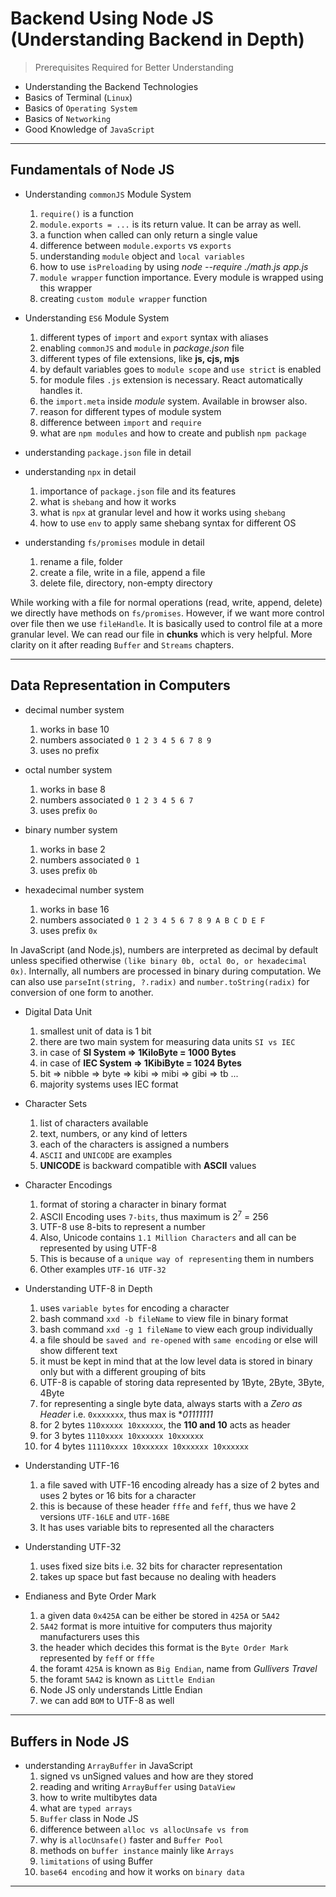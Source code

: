 # Backend Using Node JS (Understanding Backend in Depth)

> Prerequisites Required for Better Understanding

- Understanding the Backend Technologies
- Basics of Terminal (`Linux`)
- Basics of `Operating System`
- Basics of `Networking`
- Good Knowledge of `JavaScript`

---

## Fundamentals of Node JS

- Understanding `commonJS` Module System

  1. `require()` is a function
  2. `module.exports = ...` is its return value. It can be array as well.
  3. a function when called can only return a single value
  4. difference between `module.exports` vs `exports`
  5. understanding `module` object and `local variables`
  6. how to use `isPreloading` by using _node --require ./math.js app.js_
  7. `module wrapper` function importance. Every module is wrapped using this wrapper
  8. creating `custom module wrapper` function

- Understanding `ES6` Module System

  1. different types of `import` and `export` syntax with aliases
  2. enabling `commonJS` and `module` in _package.json_ file
  3. different types of file extensions, like **js, cjs, mjs**
  4. by default variables goes to `module scope` and `use strict` is enabled
  5. for module files `.js` extension is necessary. React automatically handles it.
  6. the `import.meta` inside _module_ system. Available in browser also.
  7. reason for different types of module system
  8. difference between `import` and `require`
  9. what are `npm modules` and how to create and publish `npm package`

- understanding `package.json` file in detail

- understanding `npx` in detail

  1. importance of `package.json` file and its features
  2. what is `shebang` and how it works
  3. what is `npx` at granular level and how it works using `shebang`
  4. how to use `env` to apply same shebang syntax for different OS

- understanding `fs/promises` module in detail
  1. rename a file, folder
  2. create a file, write in a file, append a file
  3. delete file, directory, non-empty directory

While working with a file for normal operations (read, write, append, delete) we directly have methods on `fs/promises`. However, if we want more control over file then we use `fileHandle`. It is basically used to control file at a more granular level. We can read our file in **chunks** which is very helpful. More clarity on it after reading `Buffer` and `Streams` chapters.

---

## Data Representation in Computers

- decimal number system

  1. works in base 10
  2. numbers associated `0 1 2 3 4 5 6 7 8 9`
  3. uses no prefix

- octal number system

  1. works in base 8
  2. numbers associated `0 1 2 3 4 5 6 7`
  3. uses prefix `0o`

- binary number system

  1. works in base 2
  2. numbers associated `0 1`
  3. uses prefix `0b`

- hexadecimal number system
  1. works in base 16
  2. numbers associated `0 1 2 3 4 5 6 7 8 9 A B C D E F`
  3. uses prefix `0x`

In JavaScript (and Node.js), numbers are interpreted as decimal by default unless specified otherwise `(like binary 0b, octal 0o, or hexadecimal 0x)`. Internally, all numbers are processed in binary during computation. We can also use `parseInt(string, ?.radix)` and `number.toString(radix)` for conversion of one form to another.

- Digital Data Unit

  1. smallest unit of data is 1 bit
  2. there are two main system for measuring data units `SI vs IEC`
  3. in case of **SI System => 1KiloByte = 1000 Bytes**
  4. in case of **IEC System => 1KibiByte = 1024 Bytes**
  5. bit => nibble => byte => kibi => mibi => gibi => tb ...
  6. majority systems uses IEC format

- Character Sets

  1. list of characters available
  2. text, numbers, or any kind of letters
  3. each of the characters is assigned a numbers
  4. `ASCII` and `UNICODE` are examples
  5. **UNICODE** is backward compatible with **ASCII** values

- Character Encodings

  1. format of storing a character in binary format
  2. ASCII Encoding uses `7-bits`, thus maximum is 2<sup>7</sup> = 256
  3. UTF-8 use 8-bits to represent a number
  4. Also, Unicode contains `1.1 Million Characters` and all can be represented by using UTF-8
  5. This is because of a `unique way of representing` them in numbers
  6. Other examples `UTF-16 UTF-32`

- Understanding UTF-8 in Depth

  1. uses `variable bytes` for encoding a character
  2. bash command `xxd -b fileName` to view file in binary format
  3. bash command `xxd -g 1 fileName` to view each group individually
  4. a file should be `saved and re-opened` with `same encoding` or else will show different text
  5. it must be kept in mind that at the low level data is stored in binary only but with a different grouping of bits
  6. UTF-8 is capable of storing data represented by 1Byte, 2Byte, 3Byte, 4Byte
  7. for representing a single byte data, always starts with a _Zero as Header_ i.e. `0xxxxxxx`, thus max is \*_01111111_
  8. for 2 bytes `110xxxxx 10xxxxxx`, the **110 and 10** acts as header
  9. for 3 bytes `1110xxxx 10xxxxxx 10xxxxxx`
  10. for 4 bytes `11110xxxx 10xxxxxx 10xxxxxx 10xxxxxx`

- Understanding UTF-16

  1. a file saved with UTF-16 encoding already has a size of 2 bytes and uses 2 bytes or 16 bits for a character
  2. this is because of these header `fffe` and `feff`, thus we have 2 versions `UTF-16LE` and `UTF-16BE`
  3. It has uses variable bits to represented all the characters

- Understanding UTF-32

  1. uses fixed size bits i.e. 32 bits for character representation
  2. takes up space but fast because no dealing with headers

- Endianess and Byte Order Mark
  1. a given data `0x425A` can be either be stored in `425A` or `5A42`
  2. `5A42` format is more intuitive for computers thus majority manufacturers uses this
  3. the header which decides this format is the `Byte Order Mark` represented by `feff` or `fffe`
  4. the foramt `425A` is known as `Big Endian`, name from _Gullivers Travel_
  5. the foramt `5A42` is known as `Little Endian`
  6. Node JS only understands Little Endian
  7. we can add `BOM` to UTF-8 as well

---

## Buffers in Node JS

- understanding `ArrayBuffer` in JavaScript
  1. signed vs unSigned values and how are they stored
  2. reading and writing `ArrayBuffer` using `DataView`
  3. how to write multibytes data
  4. what are `typed arrays`
  5. `Buffer` class in Node JS
  6. difference between `alloc vs allocUnsafe vs from`
  7. why is `allocUnsafe()` faster and `Buffer Pool`
  8. methods on `buffer instance` mainly like `Arrays`
  9. `limitations` of using Buffer
  10. `base64 encoding` and how it works on `binary data`

---
